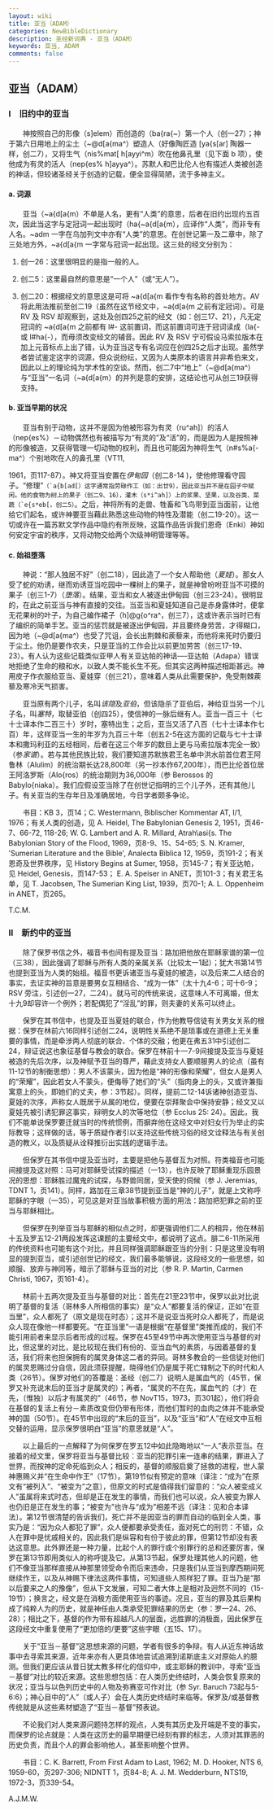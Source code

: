 ```yaml
---
layout: wiki
title: 亚当（ADAM）
categories: NewBibleDictionary
description: 圣经新词典 - 亚当（ADAM）
keywords: 亚当, ADAM
comments: false
---
```


## 亚当（ADAM）

### Ⅰ　旧约中的亚当

　　神按照自己的形像（s]elem）而创造的（ba{ra{~）第一个人（创一27）；神于第六日用地上的尘土（~@d[a{ma^）塑造人（好像陶匠造 [ya{s[ar] 陶器一样，创二7），又将生气（nis%mat[ h[ayyi^m）吹在他鼻孔里（见下面 b 项），使他成为有灵的活人（nep{es% h]ayya^）。苏默人和巴比伦人也有描述人类被创造的神话，但较诸圣经关于创造的记载，便全显得简陋，流于多神主义。

#### a. 词源

　　亚当（~a{d[a{m）不单是人名，更有“人类”的意思，后者在旧约出现约五百次，因此当这字与定冠词一起出现时（ha{~a{d[a{m），应译作“人类”，而非专有人名。~adm 一字在乌加列文中亦有“人类”的意思。在创世记第一及二章中，除了三处地方外，~a{d[a{m 一字常与冠词一起出现。这三处的经文分别为：

1. 创一26：这里很明显的是指一般的人。

2. 创二5：这里最自然的意思是“一个人”（或“无人”）。

3. 创二20：根据经文的意思这是可将 ~a{d[a{m 看作专有名称的首处地方。AV 将此用法推前至创二19（虽然在这节经文中，~a{d[a{m 之前有定冠词）。可是 RV 及 RSV 却观察到，这处及创四25之前的经文（如：创三17、21），凡无定冠词的 ~a{d[a{m 之前都有 l#- 这前置词，而这前置词可连于冠词读成（la{- 或 l#ha{-），而毋须改变经文的辅音。因此 RV 及 RSV 宁可假设马索拉版本在加上元音标点上出了错，认为亚当这专有名词应在创四25之后才出现。虽然学者尝试鉴定这字的词源，但众说纷纭，又因为人类原本的语言并非希伯来文，因此以上的理论纯为学术性的空谈。然而，创二7中“地上”（~@d[a{ma^）与“亚当”一名词（~a{d[a{m）的并列是意的安排，这结论也可从创三19获得支持。

#### b. 亚当早期的状况

　　亚当有别于动物，这并不是因为他被形容为有灵（ru^ah]）的活人（nep{es%）－动物偶然也有被描写为“有灵的”及“活”的，而是因为人是按照神的形像被造，又获得管理一切动物的权利，而且也可能因为神将生气（n#s%a{-ma^）个别地吹在人的鼻孔里（VT11,

1961，页117-87）。神又将亚当安置在*伊甸园*（创二8-14 )，使他修理看守园子。“修理”``（`a{b[ad[）这字通常指劳碌作工（如：出廿9），因此亚当并不是在园子中赋闲。他的食物为树上的果子（创二9、16），灌木（s*i^ah]）上的浆果、坚果，以及谷类、菜蔬（`e{s*eb[，创二5）``。之后，神将所有的走兽、牲畜和飞鸟带到亚当面前，让他给它们起名，或许神要亚当藉此熟悉这些动物的特性及潜能（创二19-20）。这一切或许在一篇苏默文学作品中隐约有所反映，这篇作品告诉我们恩奇（Enki）神如何安定宇宙的秩序，又将动物交给两个次级神明管理等等。

#### c. 始祖堕落

　　神说：“那人独居不好”（创二18），因此造了一个女人帮助他（*夏娃*）。那女人受了蛇的劝诱，继而劝诱亚当吃园中一棵树上的果子，就是神曾吩咐亚当不可摸的果子（创三1-7）（*堕落*）。结果，亚当和女人被逐出伊甸园（创三23-24）。很明显的，在此之前亚当与神有直接的交往。当亚当和夏娃知道自己是赤身露体时，便拿无花果树的叶子，为自己编作裙子（h]@g{o^ra^，创三7），这或许表示当时已有了编织的简单手艺。亚当的惩罚就是被逐出伊甸园，并且要终身劳苦，才得糊口，因为地（~@d[a{ma^）也受了咒诅，会长出荆棘和蒺藜来，而他将来死时仍要归于尘土。他仍是要作农夫，只是亚当的工作会比以前更加劳苦（创三17-19、23）。有人认为这些记载类似亚甲人有关亚达帕的神话──亚达帕（Adapa）错误地拒绝了生命的粮和水，以致人类不能长生不死。但其实这两种描述相距甚远。神用皮子作衣服给亚当、夏娃穿（创三21），意味着人类从此需要保护，免受荆棘蒺藜及寒冷天气损害。

　　亚当原有两个儿子，名叫*该隐*及*亚伯*，但该隐杀了亚伯后，神给亚当另一个儿子名，叫*塞特*，取替亚伯（创四25），使信神的一脉后继有人。亚当一百三十（七十士译本作二百三十）岁时，塞特出生；之后，亚当又活了八百（七十士译本作七百）年，这样亚当一生的年岁为九百三十年（创五2-5在这方面的记载与七十士译本和撒玛利亚的五经相同，后者在这三个年岁的数目上更与马索拉版本完全一致）（参*家谱*）。若与其他民族比较，我们要知道苏默族君王名单中洪水前首位君王阿鲁林（Alulim）的统治期长达28,800年（另一抄本作67,200年），而巴比伦首位居王阿洛罗斯（Alo{ros）的统治期则为36,000年（参 Berossos 的 Babylo{niaka）。我们应假设亚当除了在创世记指明的三个儿子外，还有其他儿子。有关亚当的生存年日及准确居地，今日学者颇多争论。

　　书目：KB 3，页14；C. Westermann, Biblischer Kommentar AT, I/1, 1976；有关人类的创造，见 A. Heidel, The Babylonian Genesis 2, 1951，页46-7、66-72, 118-26; W. G. Lambert and A. R. Millard, Atrah\asi{s. The Babylonian Story of the Flood, 1969，页8-9、15、54-65; S. N. Kramer, 'Sumerian Literature and the Bible', Analecta Biblica 12, 1959，页191-2；有关恩奇及世界秩序，见 History Begins at Sumer, 1958，页145-7；有关亚达帕，见 Heidel, Genesis，页147-53； E. A. Speiser in ANET，页101-3；有关君王名单，见 T. Jacobsen, The Sumerian King List, 1939，页70-1; A. L. Oppenheim in ANET，页265。

T.C.M.

### Ⅱ　新约中的亚当

　　除了保罗书信之外，福音书也间有提及亚当：路加把他放在耶稣家谱的第一位（三38），因此强调了耶稣与所有人类的亲属关系（比较太一1起）；犹大书第14节也提到亚当为人类的始祖。福音书更诉诸亚当与夏娃的被造，以及后来二人结合的事实，去证实神的旨意是要男女互相结合、“成为一体”（太十九4-6；可十6-9；RSV 旁注，引述创一27，二24）。就马可的传统来说，这意味人不可离婚，但太十九9却容许一个例外；若配偶犯了“淫乱”的罪，则夫妻的关系可以终止。

　　保罗在其书信中，也提及亚当夏娃的联合，作为他教导信徒有关男女关系的根据：保罗在林前六16同样引述创二24，说明性关系绝不是琐事或在道德上无关重要的事情，而是牵涉两人彻底的联合、个体的交融；他更在弗五31中引述创二24，辩证说这也象征基督与教会的联合。保罗在林前十一7-9间接提及亚当与夏娃被造的先后次序，以及神赋予亚当的尊严，藉此支持女人要顺服男人的论点（虽有11-12节的制衡思想）：男人不该蒙头，因为他是“神的形像和荣耀”，但女人是男人的“荣耀”，因此若女人不蒙头，便侮辱了她们的“头”（指肉身上的头，又或许兼指寓意上的头，即她们的丈夫，参：3节起）。同样，提前二12-14诉诸神创造亚当、夏娃的次序，声称女人既居于从属的地位，便要在崇拜聚会中保持安静；经文又以夏娃先被引诱犯罪这事实，辩明女人的次等地位（参 Ecclus 25: 24）。因此，我们不能单说保罗要迁就当时的传统惯例，而摒弃他在这经文中对妇女行为举止的实际教导；这样做的话，等于质疑作者引以支持这些传统习俗的经文诠释法与有关创造的教义，以及质疑从诠释推衍出实践的逻辑手法。

　　但保罗在其书信中提及亚当时，主要是把他与基督互为对照。符类福音也可能间接提及这对照：马可对耶稣受试探的描述（一13），也许反映了耶稣重现乐园景况的思想：耶稣胜过魔鬼的试探，与野兽同居，受天使的伺候（参 J. Jeremias, TDNT 1，页141）。同样，路加在三章38节提到亚当是“神的儿子”，就是上文称呼耶稣的字眼（一35），可见这是对亚当故事积极方面的用法：路加把犯罪之前的亚当与耶稣相比。

　　但保罗在列举亚当与耶稣的相似点之时，却更强调他们二人的相异，他在林前十五及罗五12-21两段发挥这课题的主要经文中，都说明了这点。腓二6-11所采用的传统资料也可能有这个对比，并且同样强调耶稣跟亚当的分别：只是这里没有明显的提到亚当，或引述创世记的经文，我们最多能够说，这段经文的一些思想，如顺服、放弃与神同等，暗示了耶稣与亚当的对比（参 R. P. Martin, Carmen Christi, 1967，页161-4）。

　　林前十五两次提及亚当与基督的对比：首先在21至23节中，保罗以此对比说明了基督的复活（哥林多人所相信的事实）是“众人”都要复活的保证，正如“在亚当里”，众人都死了（原文是现在时态）；这并不是说亚当死时众人都死了，而是说众人现在像他一样都要死。“在亚当里”一语是根据“在基督里”类推而成的，我们不能引用前者来显示后者形成的过程。保罗在45至49节中再次使用亚当与基督的对比，但这里的对比，是比较现在我们有份的、亚当血气的素质，与因着基督的复活，我们将来也担保拥有的属灵身体这二者的异同。哥林多教会的一些信徒对他们的属灵恩赐过分自信，因此须获提醒，晓得他们仍是属于死亡辖制之下的时代和人类（26节）。保罗对他们的答覆是：圣经（创二7）说明人是属血气的（45节，保罗又补充说末后的亚当才是属灵的）；再者，“属灵的不在先，属血气的〔才〕在先，〔惟独〕以后才有属灵的”（46节，参 NovT15，1973，页301起），他们将会在基督的复活上有分－素质改变但仍带有形体，而他们暂时的血肉之体并不能承受神的国（50节）。在45节中出现的“末后的亚当”，以及“亚当”和“人”在经文中互相交替的运用，显示保罗很明白“亚当”的意思就是“人”。

　　以上最后的一点解释了为何保罗在罗五12中如此隐晦地以“一人”表示亚当。在接着的经文里，保罗将亚当与基督比较：亚当的犯罪引来一连串的结果，罪进入了世界，而按神的定命死临到众人；相反的，基督的顺服启奠了拯救的进程，世人蒙神惠赐义并“在生命中作王”（17节）。第19节似有预定的意味〔译注：“成为”在原文有“被列入”、“被变为”之意〕，但原文的时式是值得我们留意的：“众人被变成义人”虽属将来式时态，但却是正在发生的事情，而我们也可以说，众人被变为罪人也仍旧是正在发生的事；“被变为”也许与“成为”相差不远〔译注：见和合本译法〕。第12节很清楚的告诉我们，死亡并不是因亚当的罪而自动的临到全人类，事实乃是：“因为众人都犯了罪”，众人便都要承受责任，面对死亡的刑罚：不错，众人在罪中是忧戚相关的，因此我们是纵容和有份于彼此的罪，但第12节却没有表达这意思。此外罪还是一种力量，比起个人的罪行或个别罪行的总和还要厉害，保罗在第13节即用类似人的称呼提及它。从第13节起，保罗处理其他人的问题，他们不像亚当那样直接从神那里领受命令而后来违命，只是我们从亚当到摩西期间死继续作王，以及从神赐下律法这两件事情，可知道些人照样犯了罪。亚当乃是“那以后要来之人的豫像”，但从下文发展，可知二者大体上是相对及迥然不同的（15-19节）；换言之，经文是在消极方面使用亚当的事迹。况且，亚当的罪及其后果构成了纯粹人为的历史，就是神任由人类承受犯罪结果的历史（参：罗一24、26、28）；相比之下，基督的作为带有超越凡人的层面，远胜罪的消极面，因此保罗在这段经文中重复使用了“更加倍的/更要”这些字眼（五15、17）。

　　关于“亚当－基督”这思想来源的问题，学者有很多的争辩。有人从近东神话故事中去寻索其来源，近年来亦有人更具体地尝试追溯到诺斯底主义对原始人的臆测。但我们更应该从昔日犹太教多样化的信仰中，或主耶稣的教训中，寻索“亚当－基督”对比的较近来源。这些思想包括：在人类历史终结时，人类会恢复原来的状况；亚当与以色列历史中的人物及弥赛亚可作对比（参 Syr. Baruch 73起与5-6:6）；神心目中的“人”（或人子）会在人类历史终结时来临等。保罗及/或基督教传统就是从这些素材塑造了“亚当－基督”预表说。

　　不论我们对人类来源问题持怎样的观点，人类有其历史及开端是不变的事实，而保罗的论点就是：人类在这历史的最早期便已经刻有罪的标志，人须对其罪恶的历史负责，而且个人的罪会影响他人，甚至影响整个世界。

　　书目：C. K. Barrett, From First Adam to Last, 1962; M. D. Hooker, NTS 6, 1959-60，页297-306; NIDNTT 1，页84-8; A. J. M. Wedderburn, NTS19, 1972-3，页339-54。

A.J.M.W.
